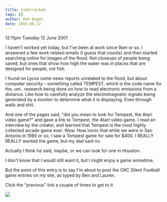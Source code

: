 ```yaml
---
title: Sidetracked
tags: []
author: Rob Nugen
date: 2001-06-12
---
```


<p class=date>12:11pm Tuesday 12 June 2001</p>

<p>I haven't worked yet today, but I've been at work
since 9am or so.  I answered a few work related emails
(I guess that counts) and then started searching
online for images of the flood.  Not closeups of
people being saved, but ones that show how high the
water was in places that are designed for people, not
fish.</p>

<p>I found on Lycos some news reports unrelated to the
flood, but about computer security - something called
TEMPEST, which is the code name for the, um.. research
being done on how to read electronic emissions from a
distance.  Like how to carefully analyze the
electromagnetic signals being generated by a monitor
to determine what it is displaying.  Even through
walls and shit.</p>

<p>And one of the pages said, "did you mean to look
for Tempest, the Atari video game?" and gave a link to
Tempest, the Atart video game.  I read an interview by
the creator, and learned that Tempest is the most
highly collected arcade game ever.  Wow.  How ironic
that while we were in San Antonio in 1985 or so, I saw
a Tempest game for sale for $400.  I REALLY REALLY
wanted the game, but my dad said no.</p>

<p>Actually I think he said, maybe, or we can look for
one in Houston.</p>

<p>I don't know that I would still want it, but I
might enjoy a game sometime.</p>

<p>But the point of this entry is to say I'm about to
post the OKC Silent Football game entries on my site,
as typed by Ben and Lauren.</p>

<p>Click the "previous" link a couple of times to get
to it.</p>

<p><img src="/images/rob/wL-ROB.gif"/></p>
